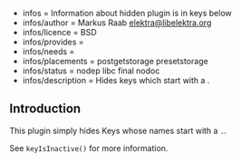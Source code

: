 - infos = Information about hidden plugin is in keys below
- infos/author = Markus Raab <elektra@libelektra.org>
- infos/licence = BSD
- infos/provides =
- infos/needs =
- infos/placements = postgetstorage presetstorage
- infos/status = nodep libc final nodoc
- infos/description = Hides keys which start with a .

## Introduction ##

This plugin simply hides Keys whose names start with a `.`.

See `keyIsInactive()` for more information.
